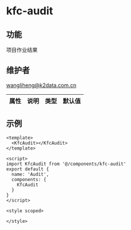 # kfc-audit

## 功能
项目作业结果

## 维护者
wangliheng@k2data.com.cn

| 属性        | 说明     | 类型   | 默认值 |
| ----------- | -------- | ------ | ------ |

## 示例
```
<template>
  <KfcAudit></KfcAudit>
</template>

<script>
import KfcAudit from '@/components/kfc-audit'
export default {
  name: 'Audit',
  components: {
    KfcAudit
  }
}
</script>

<style scoped>

</style>


